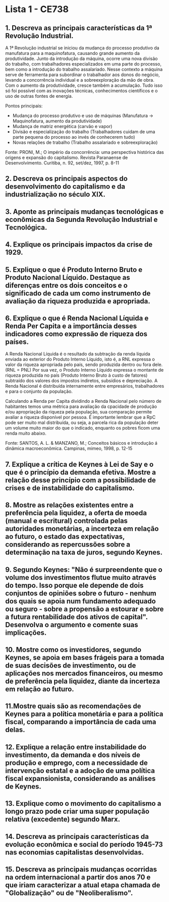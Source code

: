 # Lista 1 - CE738

## 1. Descreva as principais características da 1ª Revolução Industrial.

A 1ª Revolução industrial se iniciou da mudança do processo produtivo da manufatura para a maquinofatura, causando grande aumento da produtividade. Junto da introdução da máquina, ocorre uma nova divisão do trabalho, com trabalhadores especializados em uma parte do processo, bem como a introdução do trabalho assalariado. Nesse contexto a máquina serve de ferramenta para subordinar o trabalhador aos donos do negócio, levando a concorrência individual e a sobreexploração da mão de obra. Com o aumento da produtividade, cresce também a acumulação. Tudo isso só foi possível com as inovações técnicas, conhecimentos científicos e o uso de outras fontes de energia.

Pontos principais:
- Mudança do processo produtivo e uso de máquinas (Manufatura -> Maquinofatura, aumento da produtividade)
- Mudança de matriz energética (carvão e vapor)
- Divisão e especialização do trabalho (Trabalhadores cuidam de uma parte pequena do processo ao invés de conhecerem tudo)
- Novas relações de trabalho (Trabalho assalariado e sobreexploração)

Fonte: PRONI, M.; O império da concorrência: uma perspectiva histórica das origens e expansão do capitalismo. Revista Paranaense de Desenvolvimento. Curitiba, n. 92, set/dez, 1997, p. 8-11

## 2. Descreva os principais aspectos do desenvolvimento do capitalismo e da industrialização no século XIX.

## 3. Aponte as principais mudanças tecnológicas e econômicas da Segunda Revolução Industrial e Tecnológica.

## 4. Explique os principais impactos da crise de 1929.

## 5. Explique o que é Produto Interno Bruto e Produto Nacional Líquido. Destaque as diferenças entre os dois conceitos e o significado de cada um como instrumento de avaliação da riqueza produzida e apropriada.

## 6. Explique o que é Renda Nacional Líquida e Renda Per Capita e a importância desses indicadores como expressão de riqueza dos países.

A Renda Nacional Líquida é o resultado da subtração da renda líquida enviada ao exterior do Produto Interno Líquido, isto é, a RNL expressa o valor da riqueza apropriada pelo país, sendo produzida dentro ou fora dele. (RNL = PNL)
Por sua vez, o Produto Interno Líquido expressa o montante de riqueza produzida no país (Produto Interno Bruto à custo de fatores) subtraído dos valores dos impostos indiretos, subsídios e depreciação. 
A Renda Nacional é distribuída internamente entre empresários, trabalhadores e para o conjunto da população. 

Calculando a Renda per Capita dividindo a Renda Nacional pelo número de habitantes temos uma métrica para avaliação da cpacidade de produção e/ou apropriação da riqueza pela população, sua comparação permite avaliar a riqueza disponível por pessoa. É importante lembrar que a RpC pode ser muito mal distribuída, ou seja, a parcela rica da população deter um volume muito maior do que o indicado, enquanto os pobres ficom uma renda muito abaixo.

Fonte: SANTOS, A. L. & MANZANO, M.; Conceitos básicos e introdução á dinâmica macroeconômica. Campinas, mimeo, 1998, p. 12-15

## 7. Explique a crítica de Keynes à Lei de Say e o que é o princípio da demanda efetiva. Mostre a relação desse princípio com a possibilidade de crises e de instabilidade do capitalismo.

## 8. Mostre as relações existentes entre a preferência pela liquidez, a oferta de moeda (manual e escritural) controlada pelas autoridades monetárias, a incerteza em relação ao futuro, o estado das expectativas, considerando as repercussões sobre a determinação na taxa de juros, segundo Keynes.

## 9. Segundo Keynes: "Não é surpreendente que o volume dos investimentos flutue muito através do tempo. Isso porque ele depende de dois conjuntos de opiniões sobre o futuro - nenhum dos quais se apoia num fundamento adequado ou seguro - sobre a propensão a estourar e sobre a futura rentabilidade dos ativos de capital". Desenvolva o argumento e comente suas implicações.

## 10. Mostre como os investidores, segundo Keynes, se apoia  em bases frágeis para a tomada de suas decisões de investimento,  ou de aplicações nos mercados financeiros, ou mesmo de preferência pela liquidez, diante da incerteza em relação ao futuro.

## 11.Mostre quais são as recomendações de Keynes para a política monetária e para a política fiscal, comparando a importância de cada uma delas.

## 12. Explique a relação entre instabilidade do investimento, da demanda e dos níveis de produção e emprego, com a necessidade de intervenção estatal e a adoção de uma política fiscal expansionista, considerando as análises de Keynes.

## 13. Explique como o movimento do capitalismo a longo prazo pode criar uma super população relativa (excedente) segundo Marx.

## 14. Descreva as principais características da evolução econômica e social do período 1945-73 nas economias capitalistas desenvolvidas.

## 15. Descreva as principais mudanças ocorridas na ordem internacional a partir dos anos 70 e que iriam caracterizar a atual etapa chamada de "Globalização" ou de "Neoliberalismo".
